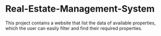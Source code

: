 # Real-Estate-Management-System
This project contains a website that list the data of available properties, which the user can easily filter and find their required properties.
